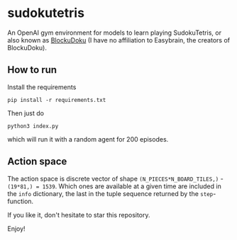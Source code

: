 # sudokutetris

An OpenAI gym environment for models to learn playing SudokuTetris, or also known as [BlockuDoku](https://play.google.com/store/apps/details?id=com.easybrain.block.puzzle.games&hl=en&gl=US) (I have no affiliation to Easybrain, the creators of BlockuDoku).

## How to run

Install the requirements

```
pip install -r requirements.txt
```

Then just do

```
python3 index.py
```

which will run it with a random agent for 200 episodes.

## Action space

The action space is discrete vector of shape `(N_PIECES*N_BOARD_TILES,)` - `(19*81,) = 1539`. Which ones are available at a given time are included in the `info` dictionary, the last in the tuple sequence returned by the `step`-function.

If you like it, don't hesitate to star this repository.

Enjoy!
